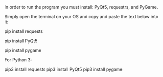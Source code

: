 

In order to run the program you must install: PyQt5, requestrs, and PyGame.


Simply open the terminal on your OS and copy and paste the text below into it:

pip install requests

pip install PyQt5

pip install pygame





For Python 3:

pip3 install requests
pip3 install PyQt5
pip3 install pygame

